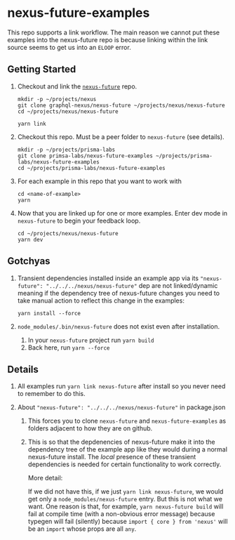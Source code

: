 # nexus-future-examples

This repo supports a link workflow. The main reason we cannot put these examples into the nexus-future repo is because linking within the link source seems to get us into an `ELOOP` error.

## Getting Started

1. Checkout and link the [`nexus-future`](https://github.com/graphql-nexus/nexus-future) repo.

   ```
   mkdir -p ~/projects/nexus
   git clone graphql-nexus/nexus-future ~/projects/nexus/nexus-future
   cd ~/projects/nexus/nexus-future

   yarn link
   ```

2. Checkout this repo. Must be a peer folder to `nexus-future` (see details).

   ```
   mkdir -p ~/projects/prisma-labs
   git clone primsa-labs/nexus-future-examples ~/projects/prisma-labs/nexus-future-examples
   cd ~/projects/prisma-labs/nexus-future-examples
   ```

3. For each example in this repo that you want to work with

   ```
   cd <name-of-example>
   yarn
   ```

4. Now that you are linked up for one or more examples. Enter dev mode in `nexus-future` to begin your feedback loop.

   ```
   cd ~/projects/nexus/nexus-future
   yarn dev
   ```

## Gotchyas

1. Transient dependencies installed inside an example app via its `"nexus-future": "../../../nexus/nexus-future"` dep are not linked/dynamic meaning if the dependency tree of nexus-future changes you need to take manual action to reflect this change in the examples:

   ```
   yarn install --force
   ```

1. `node_modules/.bin/nexus-future` does not exist even after installation.

   1. In your `nexus-future` project run `yarn build`
   1. Back here, run `yarn --force`

## Details

1. All examples run `yarn link nexus-future` after install so you never need to remember to do this.

2. About `"nexus-future": "../../../nexus/nexus-future"` in package.json

   1. This forces you to clone `nexus-future` and `nexus-future-examples` as folders adjacent to how they are on github.

   2. This is so that the depdenencies of nexus-future make it into the dependency tree of the example app like they would during a normal nexus-future install. The _local_ presence of these transient dependencies is needed for certain functionality to work correctly.

      More detail:

      If we did not have this, if we just `yarn link nexus-future`, we would get only a `node_modules/nexus-future` entry. But this is not what we want. One reason is that, for example, `yarn nexus-future build` will fail at compile time (with a non-obvious error message) because typegen will fail (silently) because `import { core } from 'nexus'` will be an `import` whose props are all `any`.

